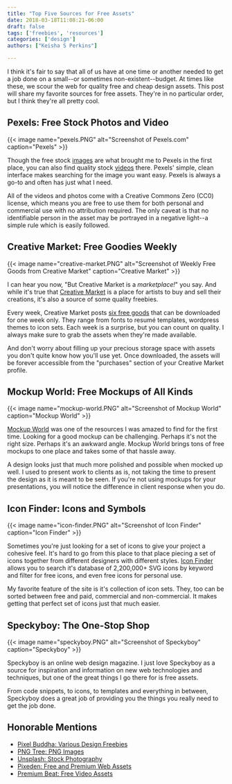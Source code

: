 ```yaml
---
title: "Top Five Sources for Free Assets"
date: 2018-03-18T11:08:21-06:00
draft: false
tags: ['freebies', 'resources']
categories: ['design']
authors: ["Keisha S Perkins"]

---
```


I think it's fair to say that all of us have at one time or another needed to get a job done on a small--or sometimes non-existent--budget. At times like these, we scour the web for quality free and cheap design assets. This post will share my favorite sources for free assets. They're in no particular order, but I think they're all pretty cool.

## Pexels: Free Stock Photos and Video

{{< image name="pexels.PNG" alt="Screenshot of Pexels.com" caption="Pexels" >}}

Though the free stock <a href="http://pexels.com" target="_blank">images</a> are what brought me to Pexels in the first place, you can also find quality stock <a href="https://videos.pexels.com/" target="_blank">videos</a> there. Pexels' simple, clean interface makes searching for the image you want easy. Pexels is always a go-to and often has just what I need.

All of the videos and photos come with a Creative Commons Zero (CC0) license, which means you are free to use them for both personal and commercial use with no attribution required. The only caveat is that no identifiable person in the asset may be portrayed in a negative light--a simple rule which is easily followed.

## Creative Market: Free Goodies Weekly


{{< image name="creative-market.PNG" alt="Screenshot of Weekly Free Goods from Creative Market" caption="Creative Market" >}}

I can hear you now, "But Creative Market is a _marketplace!_" you say. And while it's true that <a href="http://creativemarket.com" target="_blank">Creative Market</a> is a place for artists to buy and sell their creations, it's also a source of some quality freebies. 

Every week, Creative Market posts <a href="https://creativemarket.com/free-goods" taget="_blank">six free goods</a> that can be downloaded for one week only. They range from fonts to resumé templates, wordpress themes to icon sets. Each week is a surprise, but you can count on quality. I always make sure to grab the assets when they're made available. 

And don't worry about filling up your precious storage space with assets you don't quite know how you'll use yet. Once downloaded, the assets will be forever accessible from the "purchases" section of your Creative Market profile.

## Mockup World: Free Mockups of All Kinds

{{< image name="mockup-world.PNG" alt="Screenshot of Mockup World" caption="Mockup World" >}}


<a href="https://www.mockupworld.co/">Mockup World</a> was one of the resources I was amazed to find for the first time. Looking for a good mockup can be challenging. Perhaps it's not the right size. Perhaps it's an awkward angle. Mockup World brings tons of free mockups to one place and takes some of that hassle away.

A design looks just that much more polished and possible when mocked up well. I used to present work to clients as is, not taking the time to present the design as it is meant to be seen. If you're not using mockups for your presentations, you will notice the difference in client response when you do.

## Icon Finder: Icons and Symbols

{{< image name="icon-finder.PNG" alt="Screenshot of Icon Finder" caption="Icon Finder" >}}

Sometimes you're just looking for a set of icons to give your project a cohesive feel. It's hard to go from this place to that place piecing a set of icons together from different designers with different styles. <a href="https://www.iconfinder.com/">Icon Finder</a> allows you to search it's database of 2,200,000+ SVG icons by keyword and filter for free icons, and even free icons for personal use.

My favorite feature of the site is it's collection of icon sets. They, too can be sorted between free and paid, commercial and non-commercial. It makes getting that perfect set of icons just that much easier.

## Speckyboy: The One-Stop Shop

{{< image name="speckyboy.PNG" alt="Screenshot of Speckyboy" caption="Speckyboy" >}}


Speckyboy is an online web design magazine. I just love Speckyboy as a source for inspiration and information on new web technologies and techniques, but one of the great things I go there for is free assets. 

From code snippets, to icons, to templates and everything in between, Speckyboy does a great job of providing you the things you really need to get the job done.

## Honorable Mentions

<ul>
	<li><a href='https://pixelbuddha.net/freebies/' target='_blank'>Pixel Buddha: Various Design Freebies</a></li>
	<li><a href="https://pngtree.com/" target="_blank">PNG Tree: PNG Images</a></li>
	<li><a href="https://unsplash.com/" target="_blank">Unsplash: Stock Photography</a></li>
	<li><a href="https://www.pixeden.com/">Pixeden: Free and Premium Web Assets</a></li>
	<li><a href="https://www.premiumbeat.com/blog/category/free-for-video/">Premium Beat: Free Video Assets</a></li>
</ul>








